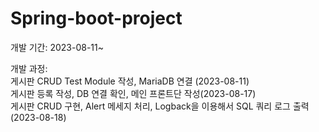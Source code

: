 # Spring-boot-project

개발 기간: 2023-08-11~

개발 과정:  
게시판 CRUD Test Module 작성, MariaDB 연결 (2023-08-11)  
게시판 등록 작성, DB 연결 확인, 메인 프론트단 작성(2023-08-17)  
게시판 CRUD 구현, Alert 메세지 처리, Logback을 이용해서 SQL 쿼리 로그 출력(2023-08-18)
